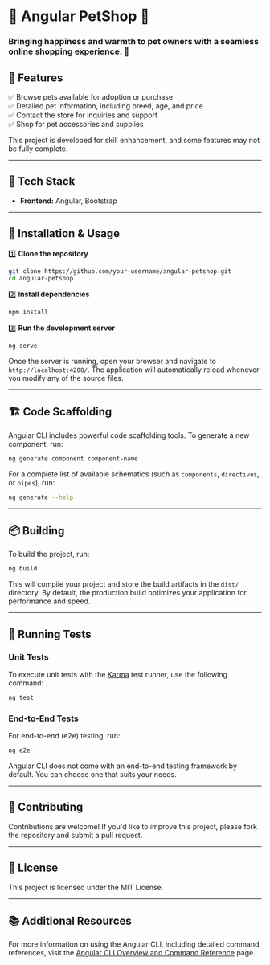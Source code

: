 # 🐾 Angular PetShop 🏡

### Bringing happiness and warmth to pet owners with a seamless online shopping experience. 💖


## 📌 Features
✅ Browse pets available for adoption or purchase  
✅ Detailed pet information, including breed, age, and price  
✅ Contact the store for inquiries and support  
✅ Shop for pet accessories and supplies  

This project is developed for skill enhancement, and some features may not be fully complete.

---

## 🔧 Tech Stack
- **Frontend:** Angular, Bootstrap

---

## 🚀 Installation & Usage

1️⃣ **Clone the repository**
```sh
git clone https://github.com/your-username/angular-petshop.git
cd angular-petshop
```

2️⃣ **Install dependencies**
```sh
npm install
```

3️⃣ **Run the development server**
```sh
ng serve
```

Once the server is running, open your browser and navigate to `http://localhost:4200/`. The application will automatically reload whenever you modify any of the source files.

---

## 🏗️ Code Scaffolding

Angular CLI includes powerful code scaffolding tools. To generate a new component, run:
```sh
ng generate component component-name
```
For a complete list of available schematics (such as `components`, `directives`, or `pipes`), run:
```sh
ng generate --help
```

---

## 📦 Building
To build the project, run:
```sh
ng build
```
This will compile your project and store the build artifacts in the `dist/` directory. By default, the production build optimizes your application for performance and speed.

---

## 🧪 Running Tests
### Unit Tests
To execute unit tests with the [Karma](https://karma-runner.github.io) test runner, use the following command:
```sh
ng test
```

### End-to-End Tests
For end-to-end (e2e) testing, run:
```sh
ng e2e
```
Angular CLI does not come with an end-to-end testing framework by default. You can choose one that suits your needs.

---

## 🤝 Contributing
Contributions are welcome! If you'd like to improve this project, please fork the repository and submit a pull request.

---

## 📜 License
This project is licensed under the MIT License.

---

## 📚 Additional Resources
For more information on using the Angular CLI, including detailed command references, visit the [Angular CLI Overview and Command Reference](https://angular.dev/tools/cli) page.

